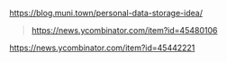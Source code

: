 https://blog.muni.town/personal-data-storage-idea/
> https://news.ycombinator.com/item?id=45480106

https://news.ycombinator.com/item?id=45442221